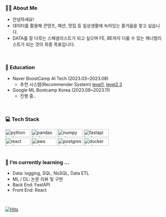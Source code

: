 ### 🏃‍♂️ About Me
- 안녕하세요!
- 데이터를 활용해 콘텐츠, 패션, 맛집 등 일상생활에 녹아있는 즐거움을 찾고 싶습니다.
- DATA를 잘 다루는 스페셜리스트가 되고 싶으며 FE, BE까지 다룰 수 있는 제너럴리스트가 되는 것이 최종 목표입니다.
<br>

### 📗 Education
- Naver BoostCamp AI Tech (2023.03~2023.08)
  - 추천 시스템(Recommender System) [level1](https://www.notion.so/junwon-0313/9e695ace2f364174aa9cb692f2a6c28b), [level2,3](https://www.notion.so/junwon-0313/Style-Bible-f747bb3119bd4912bc0011fe3ec02855)
- Google ML Bootcamp Korea (2023.09~2023.11)
  - 진행 중..

<br>

### 💻 Tech Stack

  <p align="left">
      <img src ="https://img.shields.io/badge/python-3670A0?style=for-the-badge&logo=python&logoColor=ffdd54", alt="python badge" width=80px height=25px/>
    <img src="https://img.shields.io/badge/pandas-%23150458.svg?style=for-the-badge&logo=pandas&logoColor=white" alt="pandas badge" width=80px height=25px/>
      <img src="https://img.shields.io/badge/numpy-%23013243.svg?style=for-the-badge&logo=numpy&logoColor=white" alt="numpy badge" width=80px height=25px/>
      <img src = "https://img.shields.io/badge/FastAPI-005571?style=for-the-badge&logo=fastapi" alt ="fastapi badge" width=80px height=25px/>
    <br>
      <img src = "https://img.shields.io/badge/react-%2320232a.svg?style=for-the-badge&logo=react&logoColor=%2361DAFB" alt="react badge" width=80px height=25px/>
      <img src="https://img.shields.io/badge/AWS-%23FF9900.svg?style=for-the-badge&logo=amazon-aws&logoColor=white" alt='aws badge' width=80px height=25px/>
      <img src="https://img.shields.io/badge/postgres-%23316192.svg?style=for-the-badge&logo=postgresql&logoColor=white" alt='postgres badge' width=80px height=25px/>
      <img src="https://img.shields.io/badge/docker-%230db7ed.svg?style=for-the-badge&logo=docker&logoColor=white" alt='docker badge' width=80px height=25px/>
<br><br>

### 🌱 I’m currently learning ...
- Data: logging, SQL, NoSQL, Data ETL
- ML / DL: 논문 리뷰 및 구현
- Back End: FastAPI
- Front End: React

<br>

[![Hits](https://hits.seeyoufarm.com/api/count/incr/badge.svg?url=https%3A%2F%2Fgithub.com%2Fjunwon-0313)](https://hits.seeyoufarm.com)  

<!--
<a href="https://github.com/anuraghazra/github-readme-stats">
  <img height=150 align="center" src="https://github-readme-stats.vercel.app/api?username=junwon-0313" />
</a>
<a href="https://github.com/anuraghazra/convoychat">
  <img height=150 align="center" src="https://github-readme-stats.vercel.app/api/top-langs?username=junwon-0313&layout=compact&langs_count=8&card_width=320" />
</a>
-->
